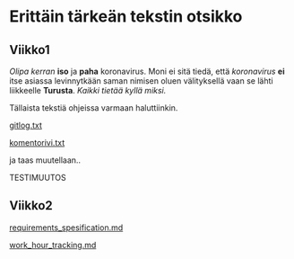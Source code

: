 # Erittäin tärkeän tekstin otsikko

## Viikko1

_Olipa kerran_ **iso** ja **paha** koronavirus. Moni ei sitä tiedä, että _koronavirus_ **ei** itse asiassa levinnytkään saman nimisen
oluen välityksellä vaan se lähti liikkeelle **Turusta**. _Kaikki tietää kyllä miksi._

Tällaista tekstiä ohjeissa varmaan haluttiinkin.

[gitlog.txt](https://github.com/Latelaukki/ot-harjoitustyo/blob/master/laskarit/viikko1/gitlog.txt)

[komentorivi.txt](https://github.com/Latelaukki/ot-harjoitustyo/blob/master/laskarit/viikko1/komentorivi.txt)

ja taas muutellaan..

TESTIMUUTOS


## Viikko2

[requirements_spesification.md](https://github.com/Latelaukki/ot-harjoitustyo/blob/master/Documentation/requirements_spesification.md)

[work_hour_tracking.md](https://github.com/Latelaukki/ot-harjoitustyo/blob/master/Documentation/work_hour_tracking.md)

